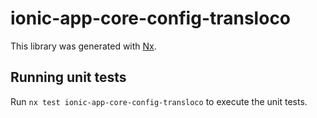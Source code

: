 # ionic-app-core-config-transloco

This library was generated with [Nx](https://nx.dev).

## Running unit tests

Run `nx test ionic-app-core-config-transloco` to execute the unit tests.

